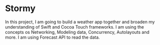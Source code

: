 Stormy
======

In this project, I am going to build a weather app together and broaden my understanding of Swift and Cocoa Touch frameworks. I am using the concepts os Networking, Modeling data, Concurrency, Autolayouts and more. I am using Forecast API to read the data.
